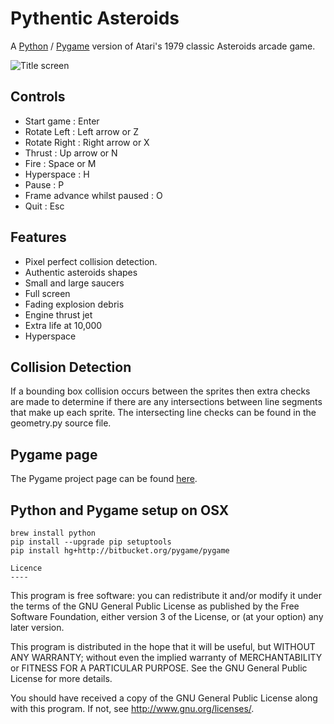 Pythentic Asteroids
====

A [Python](https://www.python.org/) / [Pygame](http://www.pygame.org/) version of Atari's 1979 classic Asteroids arcade game. 

![Title screen](/../gh-pages/images/title-screen.png?raw=true "Title screen")

Controls
----
- Start game : Enter   
- Rotate Left : Left arrow or Z
- Rotate Right : Right arrow or X
- Thrust : Up arrow or N 
- Fire : Space or M
- Hyperspace : H
- Pause : P
- Frame advance whilst paused : O 
- Quit : Esc

Features
----
- Pixel perfect collision detection. 
- Authentic asteroids shapes 
- Small and large saucers 
- Full screen
- Fading explosion debris 
- Engine thrust jet 
- Extra life at 10,000 
- Hyperspace

Collision Detection
----
If a bounding box collision occurs between the sprites then extra checks are made to determine if there are any intersections 
between line segments that make up each sprite. The intersecting line checks can be found in the geometry.py source file.

Pygame page
----
The Pygame project page can be found [here](http://pygame.org/project/977/).

Python and Pygame setup on OSX
----
```
brew install python
pip install --upgrade pip setuptools
pip install hg+http://bitbucket.org/pygame/pygame

Licence
----
```
This program is free software: you can redistribute it and/or modify
it under the terms of the GNU General Public License as published by
the Free Software Foundation, either version 3 of the License, or
(at your option) any later version.

This program is distributed in the hope that it will be useful,
but WITHOUT ANY WARRANTY; without even the implied warranty of
MERCHANTABILITY or FITNESS FOR A PARTICULAR PURPOSE.  See the
GNU General Public License for more details.

You should have received a copy of the GNU General Public License
along with this program.  If not, see http://www.gnu.org/licenses/.
```
```